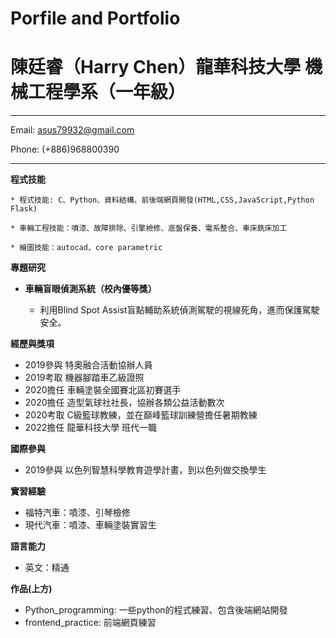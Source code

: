# Porfile and Portfolio
陳廷睿（Harry Chen）龍華科技大學 機械工程學系（一年級）
============

-------------------     ----------------------------
Email: asus79932@gmail.com

Phone: (+886)968800390
-------------------     ----------------------------
**程式技能**

    * 程式技能: C、Python、資料結構、前後端網頁開發(HTML,CSS,JavaScript,Python Flask)

    * 車輛工程技能：噴漆、故障排除、引擎檢修、底盤保養、電系整合、車床銑床加工
    
    * 繪圖技能：autocad、core parametric
**專題研究**

* **車輛盲眼偵測系統（校內優等獎）**

    * 利用Blind Spot Assist盲點輔助系統偵測駕駛的視線死角，進而保護駕駛安全。

**經歷與獎項**
* 2019參與 特奧融合活動協辦人員
* 2019考取 機器腳踏車乙級證照
* 2020擔任 車輛塗裝全國賽北區初賽選手
* 2020擔任 造型氣球社社長，協辦各類公益活動數次
* 2020考取 C級籃球教練，並在巔峰籃球訓練營擔任暑期教練
* 2022擔任 龍華科技大學 班代一職


**國際參與**
* 2019參與 以色列智慧科學教育遊學計畫，到以色列做交換學生
 
**實習經驗**
* 福特汽車：噴漆、引琴檢修
* 現代汽車：噴漆、車輛塗裝實習生

**語言能力**

* 英文：精通

**作品(上方)**

* Python_programming: 一些python的程式練習、包含後端網站開發
* frontend_practice: 前端網頁練習




